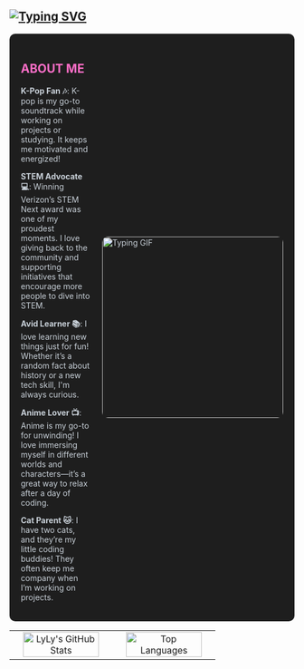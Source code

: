 ## [![Typing SVG](https://readme-typing-svg.demolab.com/?lines=Hi,+I'm+LyLy;Welcome+to+my+GitHub+Profile!&color=FF6EC7)](https://git.io/typing-svg)

<div style="display: flex; background-color: #1e1e1e; color: #c9d1d9; border-radius: 10px; padding: 20px;">
  <!-- About Me Section Aligned to the Left -->
  <div style="flex: 1; text-align: left; padding-right: 20px;">
    <h2 style="color: #ff6ec7;">ABOUT ME</h2>
    <p><strong>K-Pop Fan 🎶</strong>: K-pop is my go-to soundtrack while working on projects or studying. It keeps me motivated and energized!</p>
    <p><strong>STEM Advocate 💻</strong>: Winning Verizon’s STEM Next award was one of my proudest moments. I love giving back to the community and supporting initiatives that encourage more people to dive into STEM.</p>
    <p><strong>Avid Learner 📚</strong>: I love learning new things just for fun! Whether it’s a random fact about history or a new tech skill, I'm always curious.</p>
    <p><strong>Anime Lover 📺</strong>: Anime is my go-to for unwinding! I love immersing myself in different worlds and characters—it’s a great way to relax after a day of coding.</p>
    <p><strong>Cat Parent 🐱</strong>: I have two cats, and they’re my little coding buddies! They often keep me company when I’m working on projects.</p>
  </div>

  <!-- Typing GIF Aligned to the Right -->
  <div style="flex-shrink: 0; display: flex; align-items: center; justify-content: flex-end;">
    <img src="https://github.com/user-attachments/assets/849899ad-8c5d-4ff9-9fe0-bbc1b57c5cb1" alt="Typing GIF" width="320" style="border-radius: 10px;"/>
  </div>
</div>



<table border="0" width="100%">
  <tr>
    <td align="center" width="50%">
      <img src="https://github-readme-stats.vercel.app/api?username=ltlely&show_icons=true&theme=radical" alt="LyLy's GitHub Stats" width="90%"/>
    </td>
    <td align="center" width="50%">
      <img src="https://github-readme-stats.vercel.app/api/top-langs/?username=ltlely&layout=compact&theme=radical" alt="Top Languages" width="90%"/>
    </td>
  </tr>
</table>

